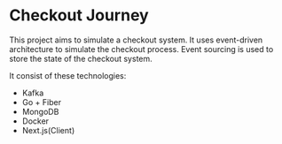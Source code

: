 # Checkout Journey

This project aims to simulate a checkout system. It uses event-driven architecture to simulate the checkout process. Event sourcing is used to store the state of the checkout system.

It consist of these technologies:

- Kafka
- Go + Fiber
- MongoDB
- Docker
- Next.js(Client)

<!--

## How to run

### Prerequisites

- Docker
- Docker Compose

### Steps

1. Clone this repository
2. Run `docker-compose up` in the root directory
3. Open `localhost:8000` in your browser

## Architecture

![Architecture](./architecture.png)

## Event Sourcing

![Event Sourcing](./event-sourcing.png) -->
